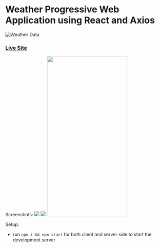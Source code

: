 # Weather Progressive Web Application using React and Axios
![Weather Data](https://i.imgur.com/3csowzj.png)

### [Live Site](https://sad-minsky-8cf12a.netlify.app/)

Screenshots:
<img src="https://i.imgur.com/wZZFpN9.png?1">
<img src="https://i.imgur.com/AucSaqW.png">
<img src="https://i.imgur.com/XNtj1Z8.jpg" width="250px" height="500px">

Setup:
- run ```npm i && npm start``` for both client and server side to start the development server
